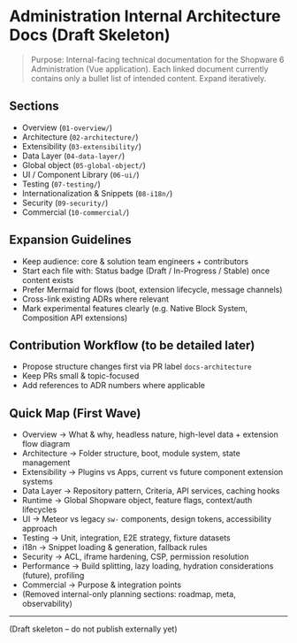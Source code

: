 # Administration Internal Architecture Docs (Draft Skeleton)

> Purpose: Internal-facing technical documentation for the Shopware 6 Administration (Vue application). Each linked document currently contains only a bullet list of intended content. Expand iteratively.

## Sections

- Overview (`01-overview/`)
- Architecture (`02-architecture/`)
- Extensibility (`03-extensibility/`)
- Data Layer (`04-data-layer/`)
- Global object (`05-global-object/`)
- UI / Component Library (`06-ui/`)
- Testing (`07-testing/`)
- Internationalization & Snippets (`08-i18n/`)
- Security (`09-security/`)
- Commercial (`10-commercial/`)

## Expansion Guidelines

- Keep audience: core & solution team engineers + contributors
- Start each file with: Status badge (Draft / In-Progress / Stable) once content exists
- Prefer Mermaid for flows (boot, extension lifecycle, message channels)
- Cross-link existing ADRs where relevant
- Mark experimental features clearly (e.g. Native Block System, Composition API extensions)

## Contribution Workflow (to be detailed later)

- Propose structure changes first via PR label `docs-architecture`
- Keep PRs small & topic-focused
- Add references to ADR numbers where applicable

## Quick Map (First Wave)

- Overview → What & why, headless nature, high-level data + extension flow diagram
- Architecture → Folder structure, boot, module system, state management
- Extensibility → Plugins vs Apps, current vs future component extension systems
- Data Layer → Repository pattern, Criteria, API services, caching hooks
- Runtime → Global Shopware object, feature flags, context/auth lifecycles
- UI → Meteor vs legacy `sw-` components, design tokens, accessibility approach
- Testing → Unit, integration, E2E strategy, fixture datasets
- i18n → Snippet loading & generation, fallback rules
- Security → ACL, iframe hardening, CSP, permission resolution
- Performance → Build splitting, lazy loading, hydration considerations (future), profiling
- Commercial → Purpose & integration points
- (Removed internal-only planning sections: roadmap, meta, observability)

---
(Draft skeleton – do not publish externally yet)
